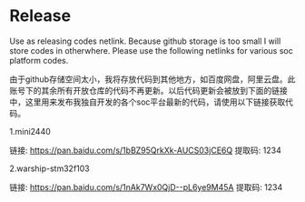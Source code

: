 # Release
Use as releasing codes netlink. Because github storage is too small I will store codes in otherwhere. Please use the following netlinks for various soc platform codes.

由于github存储空间太小，我将存放代码到其他地方，如百度网盘，阿里云盘。此账号下的其余所有开放仓库的代码不再更新。以后代码更新会被放到下面的链接中，这里用来发布我独自开发的各个soc平台最新的代码，请使用以下链接获取代码。


1.mini2440

链接: https://pan.baidu.com/s/1bBZ95QrkXk-AUCS03jCE6Q 提取码: 1234

2.warship-stm32f103

链接: https://pan.baidu.com/s/1nAk7Wx0QjD--pL6ye9M45A 提取码: 1234
